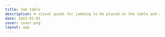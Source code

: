```yaml
---
title: Jam table
description: A visual guide for jamming to be placed on the table and accessible from both sides
date: 2023-01-01
cover: cover.png
layout: app
---
```


<client-only>
  <jam-table />
</client-only>
